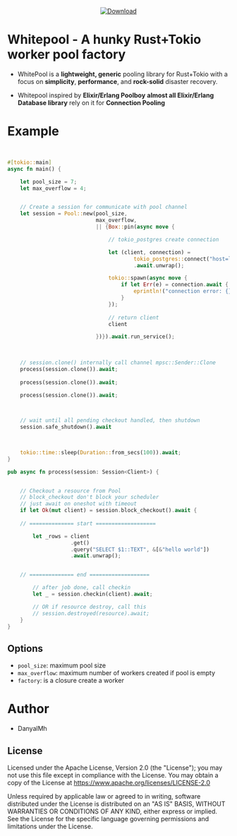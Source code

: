 <div align="center">


  <!-- Downloads -->
  <a href="https://crates.io/crates/whitepool">
    <img src="https://img.shields.io/crates/d/whitepool.svg?style=flat-square"
      alt="Download" />
  </a>
</div>

# Whitepool - A hunky Rust+Tokio worker pool factory


*   WhitePool is a **lightweight, generic** pooling library for Rust+Tokio 
    with a focus on **simplicity**, **performance**, and **rock-solid** disaster recovery.

*   Whitepool inspired by **Elixir/Erlang Poolboy**
    **almost all Elixir/Erlang Database library** rely on it for **Connection Pooling**




# Example

```rust 


#[tokio::main]
async fn main() {

    let pool_size = 7;
    let max_overflow = 4;


    // Create a session for communicate with pool channel
    let session = Pool::new(pool_size, 
                            max_overflow, 
                            || {Box::pin(async move {

                                // tokio_postgres create connection 

                                let (client, connection) =
                                        tokio_postgres::connect("host=localhost user=postgres", NoTls)
                                        .await.unwrap();

                                tokio::spawn(async move {
                                    if let Err(e) = connection.await {
                                        eprintln!("connection error: {}", e);
                                    }
                                });
                                
                                // return client
                                client

                            })}).await.run_service();                            
    

                            
    // session.clone() internally call channel mpsc::Sender::Clone
    process(session.clone()).await;
    
    process(session.clone()).await;
    
    process(session.clone()).await;



    // wait until all pending checkout handled, then shutdown
    session.safe_shutdown().await
    


    tokio::time::sleep(Duration::from_secs(100)).await;
}

pub async fn process(session: Session<Client>) {


    // Checkout a resource from Pool
    // block_checkout don't block your scheduler
    // just await on oneshot with timeout
    if let Ok(mut client) = session.block_checkout().await {
                
    // ============== start ===================

        let _rows = client
                    .get()
                    .query("SELECT $1::TEXT", &[&"hello world"])
                    .await.unwrap();


    // ============== end ===================

        // after job done, call checkin
        let _ = session.checkin(client).await;

        // OR if resource destroy, call this
        // session.destroyed(resource).await;
    } 
}


```

## Options

- `pool_size`: maximum pool size
- `max_overflow`: maximum number of workers created if pool is empty
- `factory`: is a closure create a worker


# Author

- DanyalMh 



## License

Licensed under the Apache License, Version 2.0 (the "License"); you may not use this file except in compliance with the License. You may obtain a copy of the License at https://www.apache.org/licenses/LICENSE-2.0

Unless required by applicable law or agreed to in writing, software distributed under the License is distributed on an "AS IS" BASIS, WITHOUT WARRANTIES OR CONDITIONS OF ANY KIND, either express or implied. See the License for the specific language governing permissions and limitations under the License.
